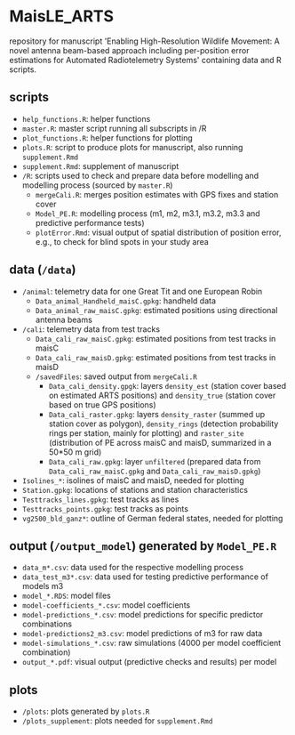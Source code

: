 # MaisLE_ARTS

repository for manuscript 'Enabling High-Resolution Wildlife Movement: A novel antenna beam-based approach including per-position error estimations for Automated Radiotelemetry Systems' containing data and R scripts.  

## scripts

- `help_functions.R`: helper functions  
- `master.R`: master script running all subscripts in /R    
- `plot_functions.R`: helper functions for plotting  
- `plots.R`: script to produce plots for manuscript, also running `supplement.Rmd`  
- `supplement.Rmd`: supplement of manuscript  
- `/R`: scripts used to check and prepare data before modelling and modelling process (sourced by `master.R`)  
  - `mergeCali.R`: merges position estimates with GPS fixes and station cover  
  - `Model_PE.R`: modelling process (m1, m2, m3.1, m3.2, m3.3 and predictive performance tests)  
  - `plotError.Rmd`: visual output of spatial distribution of position error, e.g., to check for blind spots in your study area   

## data (`/data`)

- `/animal`: telemetry data for one Great Tit and one European Robin  
  - `Data_animal_Handheld_maisC.gpkg`: handheld data  
  - `Data_animal_raw_maisC.gpkg`: estimated positions using directional antenna beams  
- `/cali`: telemetry data from test tracks  
  - `Data_cali_raw_maisC.gpkg`: estimated positions from test tracks in maisC  
  - `Data_cali_raw_maisD.gpkg`: estimated positions from test tracks in maisD  
  - `/savedFiles`: saved output from `mergeCali.R`  
    - `Data_cali_density.gpgk`: layers `density_est` (station cover based on estimated ARTS positions) and `density_true` (station cover based on true GPS positions)  
    - `Data_cali_raster.gpkg`: layers `density_raster` (summed up station cover as polygon), `density_rings` (detection probability rings per station, mainly for plotting) and `raster_site` (distribution of PE across maisC and maisD, summarized in a 50*50 m grid)    
    - `Data_cali_raw.gpkg`: layer `unfiltered` (prepared data from `Data_cali_raw_maisC.gpkg` and `Data_cali_raw_maisD.gpkg`)  
- `Isolines_*`: isolines of maisC and maisD, needed for plotting  
- `Station.gpkg`: locations of stations and station characteristics  
- `Testtracks_lines.gpkg`: test tracks as lines  
- `Testtracks_points.gpkg`: test tracks as points  
- `vg2500_bld_ganz*`: outline of German federal states, needed for plotting  
    
## output (`/output_model`) generated by `Model_PE.R`

- `data_m*.csv`: data used for the respective modelling process  
- `data_test_m3*.csv`: data used for testing predictive performance of models m3  
- `model_*.RDS`: model files  
- `model-coefficients_*.csv`: model coefficients  
- `model-predictions_*.csv`: model predictions for specific predictor combinations 
- `model-predictions2_m3.csv`: model predictions of m3 for raw data  
- `model-simulations_*.csv`: raw simulations (4000 per model coefficient combination)  
- `output_*.pdf`: visual output (predictive checks and results) per model  

## plots 

- `/plots`: plots generated by `plots.R`  
- `/plots_supplement`: plots needed for `supplement.Rmd`   

